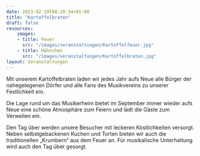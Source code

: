 ```yaml
---
date: 2023-02-19T08:20:34+01:00
title: "Kartoffelbraten"
draft: false
resources:
    images:
    - title: Feuer
      src: "/images/veranstaltungen/Kartoffelfeuer.jpg"
    - title: Hähnchen 
      src: "/images/veranstaltungen/Kartoffelbraten.jpg"
layout: Veranstaltungen
---
```


Mit unserem Kartoffelbraten laden wir jedes Jahr aufs Neue alle Bürger der nahegelegenen Dörfer und alle Fans des Musikvereins zu unserer Festlichkeit ein.  


Die Lage rund um das Musikerheim bietet im September immer wieder aufs Neue eine schöne Atmosphäre zum Feiern und lädt die Gäste zum Verweilen ein.
            
Den Tag über werden unsere Besucher mit leckeren Köstlichkeiten versorgt. Neben selbstgebackenen Kuchen und Torten bieten wir auch die traditionellen „Krumbern“ aus dem Feuer an. Für musikalische Unterhaltung wird auch den Tag über gesorgt.
